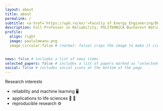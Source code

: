 ```yaml
---
layout: about
title: about
permalink: /
subtitle: <a href='https://upb.ro/en/'>Faculty of Energy Engineering/DPUE</a>. 
description: Full Professor in Reliability, POLITEHNICA Bucharest National University of Science and Technology, Romania
profile:
  align: right
  image: paululmeanu.png
  image_circular:false # (normal: false) crops the image to make it circular
  

news: false # includes a list of news items
selected_papers: false # includes a list of papers marked as "selected={true}"
social: false # includes social icons at the bottom of the page
---
```



Research interests
- reliability and machine learning 🖥️
- applications to life sciences 🌱 🐝
- reproducible research ⚙️


